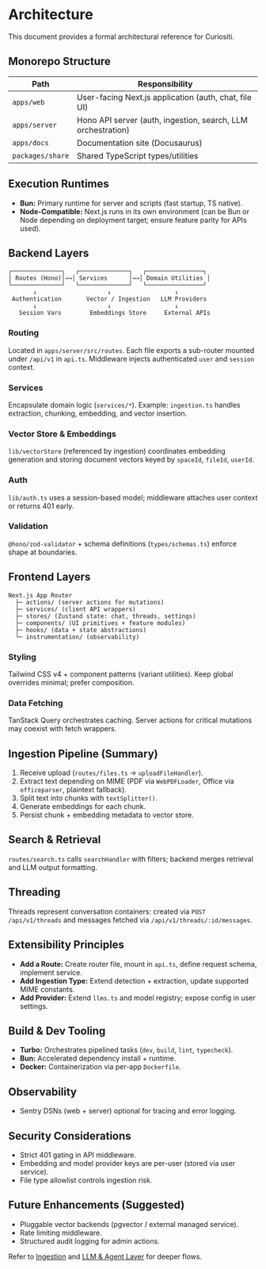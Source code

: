 # Architecture

This document provides a formal architectural reference for Curiositi.

## Monorepo Structure
| Path | Responsibility |
| ---- | -------------- |
| `apps/web` | User-facing Next.js application (auth, chat, file UI) |
| `apps/server` | Hono API server (auth, ingestion, search, LLM orchestration) |
| `apps/docs` | Documentation site (Docusaurus) |
| `packages/share` | Shared TypeScript types/utilities |

## Execution Runtimes
- **Bun:** Primary runtime for server and scripts (fast startup, TS native).
- **Node-Compatible:** Next.js runs in its own environment (can be Bun or Node depending on deployment target; ensure feature parity for APIs used).

## Backend Layers
```
┌──────────────┐   ┌──────────────┐   ┌────────────────┐
│ Routes (Hono)│→→│ Services      │→→│ Domain Utilities │
└──────────────┘   └──────────────┘   └────────────────┘
       ↓                    ↓                  ↓
 Authentication       Vector / Ingestion   LLM Providers
       ↓                    ↓                  ↓
   Session Vars        Embeddings Store     External APIs
```

### Routing
Located in `apps/server/src/routes`. Each file exports a sub-router mounted under `/api/v1` in `api.ts`. Middleware injects authenticated `user` and `session` context.

### Services
Encapsulate domain logic (`services/*`). Example: `ingestion.ts` handles extraction, chunking, embedding, and vector insertion.

### Vector Store & Embeddings
`lib/vectorStore` (referenced by ingestion) coordinates embedding generation and storing document vectors keyed by `spaceId`, `fileId`, `userId`.

### Auth
`lib/auth.ts` uses a session-based model; middleware attaches user context or returns 401 early.

### Validation
`@hono/zod-validator` + schema definitions (`types/schemas.ts`) enforce shape at boundaries.

## Frontend Layers
```
Next.js App Router
  ├─ actions/ (server actions for mutations)
  ├─ services/ (client API wrappers)
  ├─ stores/ (Zustand state: chat, threads, settings)
  ├─ components/ (UI primitives + feature modules)
  ├─ hooks/ (data + state abstractions)
  └─ instrumentation/ (observability)
```

### Styling
Tailwind CSS v4 + component patterns (variant utilities). Keep global overrides minimal; prefer composition.

### Data Fetching
TanStack Query orchestrates caching. Server actions for critical mutations may coexist with fetch wrappers.

## Ingestion Pipeline (Summary)
1. Receive upload (`routes/files.ts` → `uploadFileHandler`).
2. Extract text depending on MIME (PDF via `WebPDFLoader`, Office via `officeparser`, plaintext fallback).
3. Split text into chunks with `textSplitter()`.
4. Generate embeddings for each chunk.
5. Persist chunk + embedding metadata to vector store.

## Search & Retrieval
`routes/search.ts` calls `searchHandler` with filters; backend merges retrieval and LLM output formatting.

## Threading
Threads represent conversation containers: created via `POST /api/v1/threads` and messages fetched via `/api/v1/threads/:id/messages`.

## Extensibility Principles
- **Add a Route:** Create router file, mount in `api.ts`, define request schema, implement service.
- **Add Ingestion Type:** Extend detection + extraction, update supported MIME constants.
- **Add Provider:** Extend `llms.ts` and model registry; expose config in user settings.

## Build & Dev Tooling
- **Turbo:** Orchestrates pipelined tasks (`dev`, `build`, `lint`, `typecheck`).
- **Bun:** Accelerated dependency install + runtime.
- **Docker:** Containerization via per-app `Dockerfile`.

## Observability
- Sentry DSNs (web + server) optional for tracing and error logging.

## Security Considerations
- Strict 401 gating in API middleware.
- Embedding and model provider keys are per-user (stored via user service).
- File type allowlist controls ingestion risk.

## Future Enhancements (Suggested)
- Pluggable vector backends (pgvector / external managed service).
- Rate limiting middleware.
- Structured audit logging for admin actions.

Refer to [Ingestion](ingestion.md) and [LLM & Agent Layer](llm-agent.md) for deeper flows.

